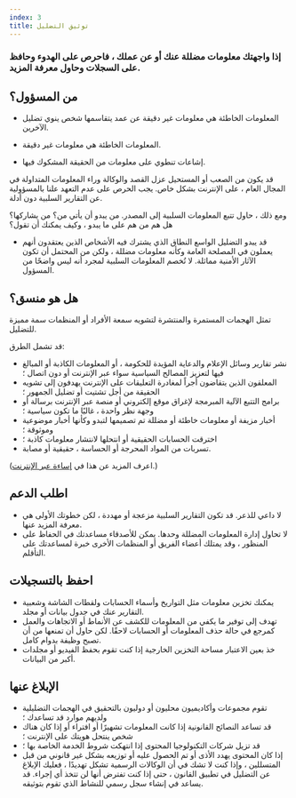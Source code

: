 ```yaml
---
index: 3
title: توثيق التضليل
---
```

### إذا واجهتك معلومات مضللة عنك أو عن عملك ، فاحرص على الهدوء وحافظ على السجلات وحاول معرفة المزيد.

## من المسؤول؟

* المعلومات الخاطئة هي معلومات غير دقيقة عن عمد يتقاسمها شخص ينوي تضليل الآخرين.

* المعلومات الخاطئة هي معلومات غير دقيقة.

* إشاعات تنطوي على معلومات من الحقيقة المشكوك فيها.

قد يكون من الصعب أو المستحيل عزل القصد والوكالة وراء المعلومات المتداولة في المجال العام ، على الإنترنت بشكل خاص. يجب الحرص على عدم التعهد علنا بالمسؤولية عن التقارير السلبية دون أدلة.

ومع ذلك ، حاول تتبع المعلومات السلبية إلى المصدر. من يبدو أن يأتي من؟ من يشاركها؟ هل هم من هم على ما يبدو ، وكيف يمكنك أن تقول؟

* قد يبدو التضليل الواسع النطاق الذي يشترك فيه الأشخاص الذين يعتقدون أنهم يعملون في المصلحة العامة وكأنه معلومات مضللة ، ولكن من المحتمل أن تكون الآثار الأمنية مماثلة. لا تُخصم المعلومات السلبية لمجرد أنه ليس واضحًا من المسؤول.

## هل هو منسق؟

تمثل الهجمات المستمرة والمنتشرة لتشويه سمعة الأفراد أو المنظمات سمة مميزة للتضليل.

قد تشمل الطرق:

* نشر تقارير وسائل الإعلام والدعاية المؤيدة للحكومة ، أو المعلومات الكاذبة أو المبالغ فيها لتعزيز المصالح السياسية سواء عبر الإنترنت أو دون اتصال ؛
* المعلقون الذين يتقاضون أجراً لمغادرة التعليقات على الإنترنت يهدفون إلى تشويه الحقيقة من أجل تشتيت أو تضليل الجمهور ؛
* برامج التتبع الآلية المبرمجة لإغراق موقع إلكتروني أو منصة عبر الإنترنت برسالة أو وجهة نظر واحدة ، غالبًا ما تكون سياسية ؛
* أخبار مزيفة أو معلومات خاطئة أو مضللة تم تصميمها لتبدو وكأنها أخبار موضوعية وموثوقة ؛
* اخترقت الحسابات الحقيقية أو انتحلها لانتشار معلومات كاذبة ؛
* تسربات من المواد المحرجة أو الحساسة ، حقيقية أو مصابة.

(اعرف المزيد عن هذا في [إساءة عبر الإنترنت](umbrella://communications/online-abuse).)

## اطلب الدعم

* لا داعي للذعر. قد تكون التقارير السلبية مزعجة أو مهددة ، لكن خطوتك الأولى هي معرفة المزيد عنها.
* لا تحاول إدارة المعلومات المضللة وحدها. يمكن للأصدقاء مساعدتك في الحفاظ على المنظور ، وقد يمتلك أعضاء الفريق أو المنظمات الأخرى خبرة لمساعدتك على التأقلم.

## احفظ بالتسجيلات

* يمكنك تخزين معلومات مثل التواريخ وأسماء الحسابات ولقطات الشاشة وشعبية التقارير عنك في جدول بيانات أو مجلد.
* تهدف إلى توفير ما يكفي من المعلومات للكشف عن الأنماط أو الاتجاهات والعمل كمرجع في حالة حذف المعلومات أو الحسابات لاحقًا. لكن حاول أن تمنعها من أن تصبح وظيفة بدوام كامل.
* خذ بعين الاعتبار مساحة التخزين الخارجية إذا كنت تقوم بحفظ الفيديو أو مجلدات أكبر من البيانات.

## الإبلاغ عنها

* تقوم مجموعات وأكاديميون محليون أو دوليون بالتحقيق في الهجمات التضليلية ولديهم موارد قد تساعدك ؛
* قد تساعد النصائح القانونية إذا كانت المعلومات تشهيرًا أو افتراء أو إذا كان هناك شخص ينتحل هويتك على الإنترنت ؛
* قد تزيل شركات التكنولوجيا المحتوى إذا انتهكت شروط الخدمة الخاصة بها ؛
* إذا كان المحتوى يهدد الأذى أو تم الحصول عليه أو توزيعه بشكل غير قانوني من قبل المتسللين ، وإذا كنت لا تشك في أن الوكالات الرسمية تشكل تهديدًا ، فعليك الإبلاغ عن التضليل في تطبيق القانون ، حتى إذا كنت تفترض أنها لن تتخذ أي إجراء. قد يساعد في إنشاء سجل رسمي للنشاط الذي تقوم بتوثيقه.